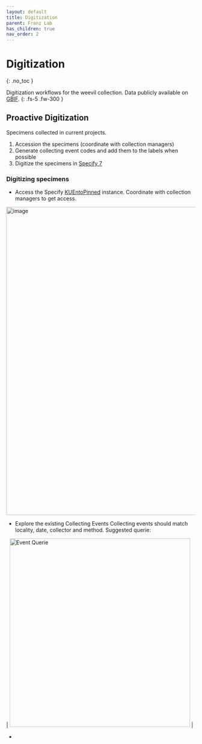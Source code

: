 ```yaml
---
layout: default
title: Digitization
parent: Franz Lab
has_children: true
nav_order: 2
---
```



# Digitization
{: .no_toc }

Digitization workflows for the weevil collection. Data publicly available on [GBIF](https://www.gbif.org/dataset/aae308f4-9f9c-4cdd-b4ef-c026f48be551). 
{: .fs-5 .fw-300 }


## Proactive Digitization
Specimens collected in current projects.

1. Accession the specimens (coordinate with collection managers)
2. Generate collecting event codes and add them to the labels when possible
3. Digitize the specimens in [Specify 7](https://entomology.specify.ku.edu/)


### Digitizing specimens

- Access the Specify [KUEntoPinned](https://entomology.specify.ku.edu) instance. Coordinate with collection managers to get access.
<img width="1113" height="817" alt="image" src="https://github.com/user-attachments/assets/f5c4854a-d069-4c12-bc3b-199d356c7df2"/>

- Explore the existing Collecting Events
Collecting events should match locality, date, collector and method.
Suggested querie:

| [<img src="https://github.com/user-attachments/assets/976753cd-7fc5-4dbc-a3a0-b836ac9b91af" alt="Event Querie"  width="480" height="500">](https://entomology.specify.ku.edu/specify/query/521/) |


- 
